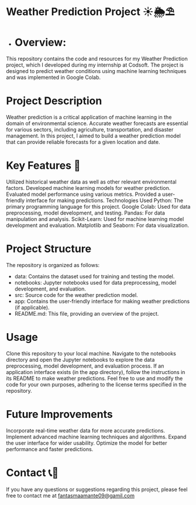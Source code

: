 # Weather Prediction Project ☀️🌦️⛱️
* # Overview:
This repository contains the code and resources for my Weather Prediction project, which I developed during my internship at Codsoft. The project is designed to predict weather conditions using machine learning techniques and was implemented in Google Colab.

# Project Description
Weather prediction is a critical application of machine learning in the domain of environmental science. Accurate weather forecasts are essential for various sectors, including agriculture, transportation, and disaster management. In this project, I aimed to build a weather prediction model that can provide reliable forecasts for a given location and date.

# Key Features 🔑
Utilized historical weather data as well as other relevant environmental factors.
Developed machine learning models for weather prediction.
Evaluated model performance using various metrics.
Provided a user-friendly interface for making predictions.
Technologies Used
Python: The primary programming language for this project.
Google Colab: Used for data preprocessing, model development, and testing.
Pandas: For data manipulation and analysis.
Scikit-Learn: Used for machine learning model development and evaluation.
Matplotlib and Seaborn: For data visualization.

# Project Structure
The repository is organized as follows:

* data: Contains the dataset used for training and testing the model.
* notebooks: Jupyter notebooks used for data preprocessing, model development, and evaluation.
* src: Source code for the weather prediction model.
* app: Contains the user-friendly interface for making weather predictions (if applicable).
* README.md: This file, providing an overview of the project.
# Usage
Clone this repository to your local machine.
Navigate to the notebooks directory and open the Jupyter notebooks to explore the data preprocessing, model development, and evaluation process.
If an application interface exists (in the app directory), follow the instructions in its README to make weather predictions.
Feel free to use and modify the code for your own purposes, adhering to the license terms specified in the repository.
# Future Improvements
Incorporate real-time weather data for more accurate predictions.
Implement advanced machine learning techniques and algorithms.
Expand the user interface for wider usability.
Optimize the model for better performance and faster predictions.


# Contact 📞📲
If you have any questions or suggestions regarding this project, please feel free to contact me at fantasmaamante09@gamil.com
